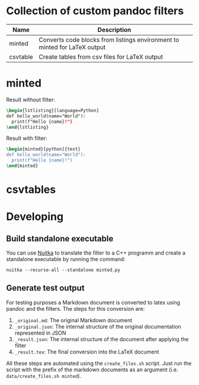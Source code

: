 # Collection of custom pandoc filters

| Name     | Description                                                               |
|----------|---------------------------------------------------------------------------|
| minted   | Converts code blocks from listings environment to minted for LaTeX output |
| csvtable | Create tables from csv files for LaTeX output                             |

# minted

Result without filter:

```latex
\begin{lstlisting}[language=Python]
def hello_world(name="World"):
  print(f"Hello {name}!")
\end{lstlisting}
```

Result with filter:

```latex
\begin{minted}[python]{text}
def hello_world(name="World"):
  print(f"Hello {name}!")
\end{minted}
```

# csvtables

# Developing

## Build standalone executable #

You can use [Nuitka](http://nuitka.net/) to translate the filter to a C++ programm and create a standalone executable by running the command:

```shell
nuitka --recurse-all --standalone minted.py
```


## Generate test output #

For testing purposes a Markdown document is converted to latex using pandoc and the filters. The steps for this conversion are:

1. `_original.md`: The original Markdown document
2. `_original.json`: The internal structure of the original documentation represented in JSON
3. `_result.json`: The internal structure of the document after applying the filter
4. `_result.tex`: The final conversion into the LaTeX document

All these steps are automated using the `create_files.sh` script. Just run the script with the prefix of the markdown documents as an argument (i.e. `data/create_files.sh minted`).